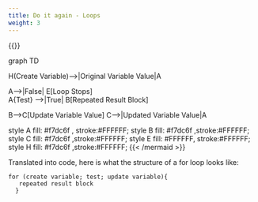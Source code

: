 ```yaml
---
title: Do it again - Loops
weight: 3
---
```

{{<mermaid align="center">}}

graph TD 

H(Create Variable)-->|Original Variable Value|A


 A-->|False| E[Loop Stops]  
A{Test} -->|True| B[Repeated Result Block]

B-->C[Update Variable Value]
C-->|Updated Variable Value|A

style A fill:  #f7dc6f , stroke:#FFFFFF;
style B fill:  #f7dc6f ,stroke:#FFFFFF;
style C fill:  #f7dc6f ,stroke:#FFFFFF;
style E fill: #FFFFFF, stroke:#FFFFFF;
style H fill:  #f7dc6f ,stroke:#FFFFFF;
{{< /mermaid >}}

Translated into code, here is what the structure of a for loop looks like:

```
for (create variable; test; update variable){
   repeated result block
  }
```

